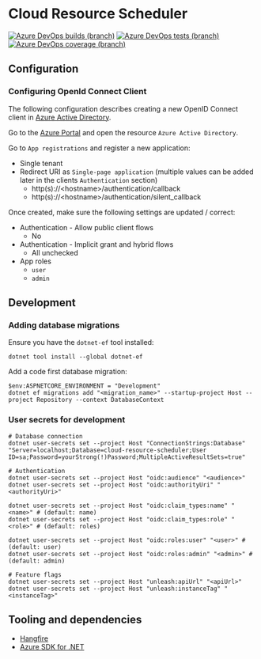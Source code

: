 # Cloud Resource Scheduler

[![Azure DevOps builds (branch)](https://img.shields.io/azure-devops/build/chrishaland/cloud-resource-scheduler/6/main)](https://chrishaland.visualstudio.com/cloud-resource-scheduler/_build/latest?definitionId=6&branchName=main)
[![Azure DevOps tests (branch)](https://img.shields.io/azure-devops/tests/chrishaland/cloud-resource-scheduler/6/main)](https://chrishaland.visualstudio.com/cloud-resource-scheduler/_build/latest?definitionId=6&branchName=main)
[![Azure DevOps coverage (branch)](https://img.shields.io/azure-devops/coverage/chrishaland/cloud-resource-scheduler/6/main)](https://chrishaland.visualstudio.com/cloud-resource-scheduler/_build/latest?definitionId=6&branchName=main)

## Configuration

### Configuring OpenId Connect Client

The following configuration describes creating a new OpenID Connect client in [Azure Active Directory](https://portal.azure.com/).

Go to the [Azure Portal](https://portal.azure.com/) and open the resource `Azure Active Directory`. 

Go to `App registrations` and register a new application:

* Single tenant
* Redirect URI as `Single-page application` (multiple values can be added later in the clients `Authentication` section)
  * http(s)://\<hostname>/authentication/callback
  * http(s)://\<hostname>/authentication/silent_callback

Once created, make sure the following settings are updated / correct:

* Authentication - Allow public client flows
  * No
* Authentication - Implicit grant and hybrid flows
  * All unchecked
* App roles
  * `user`
  * `admin`

## Development

### Adding database migrations

Ensure you have the `dotnet-ef` tool installed:

```
dotnet tool install --global dotnet-ef
```

Add a code first database migration:

```
$env:ASPNETCORE_ENVIRONMENT = "Development"
dotnet ef migrations add "<migration_name>" --startup-project Host --project Repository --context DatabaseContext
```

### User secrets for development

```
# Database connection
dotnet user-secrets set --project Host "ConnectionStrings:Database" "Server=localhost;Database=cloud-resource-scheduler;User ID=sa;Password=yourStrong(!)Password;MultipleActiveResultSets=true"

# Authentication
dotnet user-secrets set --project Host "oidc:audience" "<audience>"
dotnet user-secrets set --project Host "oidc:authorityUri" "<authorityUri>"

dotnet user-secrets set --project Host "oidc:claim_types:name" "<name>" # (default: name)
dotnet user-secrets set --project Host "oidc:claim_types:role" "<role>" # (default: roles)

dotnet user-secrets set --project Host "oidc:roles:user" "<user>" # (default: user)
dotnet user-secrets set --project Host "oidc:roles:admin" "<admin>" # (default: admin)

# Feature flags
dotnet user-secrets set --project Host "unleash:apiUrl" "<apiUrl>"
dotnet user-secrets set --project Host "unleash:instanceTag" "<instanceTag>"
```

## Tooling and dependencies

* [Hangfire](https://www.hangfire.io/)
* [Azure SDK for .NET](https://github.com/Azure/azure-sdk-for-net/)